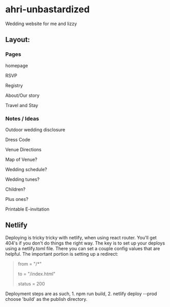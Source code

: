 # ahri-unbastardized
Wedding website for me and lizzy

## Layout:

### Pages

homepage

RSVP

Registry

About/Our story

Travel and Stay

### Notes / Ideas

Outdoor wedding disclosure

Dress Code

Venue Directions

Map of Venue?

Wedding schedule?

Wedding tunes?

Children?

Plus ones?

Printable E-invitation

## Netlify

Deploying is tricky tricky with netlify, when using react router. You'll get 404's if you don't do things the right way. The key is to set up your deploys using a netlify.toml file. There you can set a couple config values that are helpful. The important portion is setting up a redirect:


> from = "/*"
> 
> to = "/index.html"
> 
> status = 200

Deployment steps are as such, 1. npm run build, 2. netlify deploy --prod choose 'build' as the publish directory.
